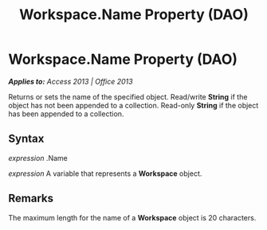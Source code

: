 ﻿---
title: Workspace.Name Property (DAO)
TOCTitle: Name Property
ms:assetid: 6bfdf1e3-b396-ba30-0453-92624a433624
ms:mtpsurl: https://msdn.microsoft.com/en-us/library/Ff195490(v=office.15)
ms:contentKeyID: 48545464
ms.date: 09/18/2015
mtps_version: v=office.15
---

# Workspace.Name Property (DAO)


_**Applies to:** Access 2013 | Office 2013_

Returns or sets the name of the specified object. Read/write **String** if the object has not been appended to a collection. Read-only **String** if the object has been appended to a collection.

## Syntax

*expression* .Name

*expression* A variable that represents a **Workspace** object.

## Remarks

The maximum length for the name of a **Workspace** object is 20 characters.

